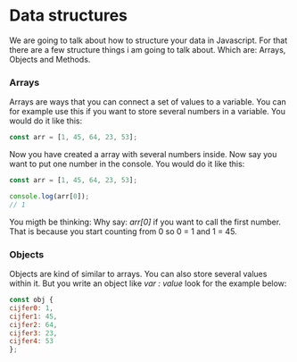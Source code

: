 # Data structures
We are going to talk about how to structure your data in Javascript. For that there are a few structure things i am going to talk about. Which are: Arrays, Objects and Methods.

### Arrays
Arrays are ways that you can connect a set of values to a variable. You can for example use this if you want to store several numbers in a variable. You would do it like this:

```js
const arr = [1, 45, 64, 23, 53];
```
Now you have created a array with several numbers inside. Now say you want to put one number in the console. You would do it like this:
 
 ```js
const arr = [1, 45, 64, 23, 53];

console.log(arr[0]);
// 1
 ```
You migth be thinking: Why say: _arr[0]_ if you want to call the first number. That is because you start counting from 0 so 0 = 1 and 1 = 45.

### Objects
Objects are kind of similar to arrays. You can also store several values within it. But you write an object like _var : value_ look for the example below:
```js
const obj {
cijfer0: 1,
cijfer1: 45,
cijfer2: 64,
cijfer3: 23,
cijfer4: 53
};
```
  
  

